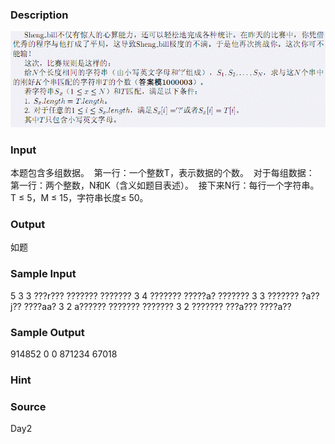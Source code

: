 
### Description
![](/JudgeOnline/images/1879.jpg)
### Input
本题包含多组数据。 
第一行：一个整数T，表示数据的个数。 
对于每组数据： 
第一行：两个整数，N和K（含义如题目表述）。 
接下来N行：每行一个字符串。
T ≤ 5，M ≤ 15，字符串长度≤ 50。
### Output
如题
### Sample Input
5
3 3
???r???
???????
???????
3 4
???????
?????a?
???????
3 3
???????
?a??j??
????aa?
3 2
a??????
???????
???????
3 2
???????
???a???
????a??
### Sample Output
914852
0
0
871234
67018

### Hint

### Source
Day2